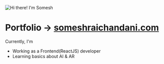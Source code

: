 ![Hi there! I'm Somesh](https://c.tenor.com/XU3361gs9L4AAAAM/looney-tunes-daffy-duck.gif)

# Portfolio -> [someshraichandani.com](https://someshraichandani.netlify.app/)

Currently, I'm
- Working as a Frontend(ReactJS) developer
- Learning basics about AI & AR 



